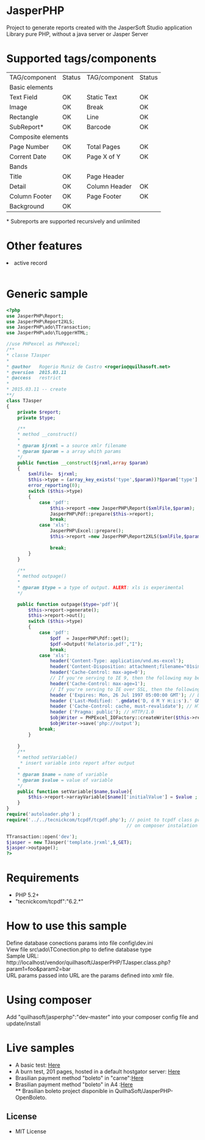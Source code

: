 # JasperPHP
Project to generate reports created with the JasperSoft Studio application<br>
Library pure PHP, without a java server or Jasper Server

# Supported tags/components
<table>
    <tr>
        <td>TAG/component</td>
        <td>Status</td>
        <td>TAG/component</td>
        <td>Status</td>
    </tr>
    <tr>
        <td colspan="4">Basic elements</td>
    </tr>
    <tr>
        <td>Text Field</td>
        <td>OK</td>
        <td>Static Text</td>
        <td>OK</td>
    </tr>
    <tr>
        <td>Image</td>
        <td>OK</td>
        <td>Break</td>
        <td>OK</td>
    </tr>
    <tr>
        <td>Rectangle</td>
        <td>OK</td>
        <td>Line</td>
        <td>OK</td>
    </tr>
    <tr>
        <td>SubReport*</td>
        <td>OK</td>
        <td>Barcode</td>
        <td>OK</td>
    </tr>
    <tr>
        <td colspan="4">Composite elements</td>
    </tr>
    <tr>
        <td>Page Number</td>
        <td>OK</td>
        <td>Total Pages</td>
        <td>OK</td>
    </tr>
    <tr>
        <td>Corrent Date</td>
        <td>OK</td>
        <td>Page X of Y</td>
        <td>OK</td>
    </tr>
    <tr>
        <td colspan="4">Bands</td>
    </tr>
    <tr>
        <td>Title</td>
        <td>OK</td>
        <td>Page Header</td>
        <td></td>
    </tr>
    <tr>
        <td>Detail</td>
        <td>OK</td>
        <td>Column Header</td>
        <td>OK</td>
    </tr>
    <tr>
        <td>Column Footer</td>
        <td>OK</td>
        <td>Page Footer</td>
        <td>OK</td>
    </tr>
    <tr>
        <td>Background</td>
        <td>OK</td>
    </tr>

</table>
* Subreports are supported recursively and unlimited

# Other features
<lu>
    <li>active record</li>
</lu>
<br>

# Generic sample
```php
<?php
use JasperPHP\Report;
use JasperPHP\Report2XLS;
use JasperPHP\ado\TTransaction;
use JasperPHP\ado\TLoggerHTML;

//use PHPexcel as PHPexcel;
/**
* classe TJasper
*
* @author   Rogerio Muniz de Castro <rogerio@quilhasoft.net>
* @version  2015.03.11
* @access   restrict
* 
* 2015.03.11 -- create
**/
class TJasper
{
    private $report;
    private $type;

    /**
    * method __construct()
    * 
    * @param $jrxml = a source xmlr filename
    * @param $param = a array whith params
    */
    public function __construct($jrxml,array $param)
    {
        $xmlFile=  $jrxml;
        $this->type = (array_key_exists('type',$param))?$param['type']:'pdf';
        error_reporting(0);
        switch ($this->type)
        {
            case 'pdf': 
                $this->report =new JasperPHP\Report($xmlFile,$param);
                JasperPHP\Pdf::prepare($this->report);
                break;
            case 'xls':
                JasperPHP\Excel::prepare();
                $this->report =new JasperPHP\Report2XLS($xmlFile,$param);
                
                break;
        }
    }
    
    /**
    * method outpage()
    * 
    * @param $type = a type of output. ALERT: xls is experimental
    */

    public function outpage($type='pdf'){
        $this->report->generate();
        $this->report->out();
        switch ($this->type)
        {
            case 'pdf':
                $pdf  = JasperPHP\Pdf::get();
                $pdf->Output('Relatorio.pdf',"I");
                break;
            case 'xls':
                header('Content-Type: application/vnd.ms-excel');
                header('Content-Disposition: attachment;filename="01simple.xls"');
                header('Cache-Control: max-age=0');
                // If you're serving to IE 9, then the following may be needed
                header('Cache-Control: max-age=1');
                // If you're serving to IE over SSL, then the following may be needed
                header ('Expires: Mon, 26 Jul 1997 05:00:00 GMT'); // Date in the past
                header ('Last-Modified: '.gmdate('D, d M Y H:i:s').' GMT'); // always modified
                header ('Cache-Control: cache, must-revalidate'); // HTTP/1.1
                header ('Pragma: public'); // HTTP/1.0
                $objWriter = PHPExcel_IOFactory::createWriter($this->report->wb, 'Excel5');
                $objWriter->save('php://output');
            break;
        }
        
    }
    /**
    * method setVariable()
     * insert variable into report after output
    * 
    * @param $name = name of variable
    * @param $value = value of variable
    */
    public function setVariable($name,$value){
        $this->report->arrayVariable[$name]['initialValue'] = $value ;
    }
}
require('autoloader.php') ;
require('../../tecnickcom/tcpdf/tcpdf.php'); // point to tcpdf class previosly instaled , 
                                            // on composer instalation is not necessaty 

TTransaction::open('dev');
$jasper = new TJasper('template.jrxml',$_GET);
$jasper->outpage();
?>

```

# Requirements
* PHP 5.2+
* "tecnickcom/tcpdf":"6.2.*"

# How to use this sample
Define database conections params into file config\dev.ini<br>
View file src\ado\TConection.php to define database type<br>
Sample URL:<br>
http://localhost/vendor/quilhasoft/JasperPHP/TJasper.class.php?param1=foo&param2=bar<br>
URL params passed into URL are the params defined into xmlr file.<br>
# Using composer
Add "quilhasoft/jasperphp":"dev-master" into your composer config file and update/install

# Live samples<br>
* A basic test: <a href='http://quilhasoft.net/Jasper/vendor/quilhasoft/JasperPHP/TJasper.class.php'>Here</a><br>
* A burn test, 201 pages, hosted in a default hostgator server: <a href='http://quilhasoft.net/Jasper/vendor/quilhasoft/JasperPHP/TJasper.class.php?report=cities/region.jrxml'>Here</a><br>
* Brasilian payment method "boleto" in "carne":<a href='http://quilhasoft.net/Jasper/vendor/quilhasoft/JasperPHP-OpenBoleto/itauJasper.php'>Here</a><br>
* Brasilian payment method "boleto" in A4 :<a href='http://quilhasoft.net/Jasper/vendor/quilhasoft/JasperPHP-OpenBoleto/itauJasperA4.php'>Here</a><br>
 ** Brasilian boleto project disponible in QuilhaSoft/JasperPHP-OpenBoleto.

## License

* MIT License
